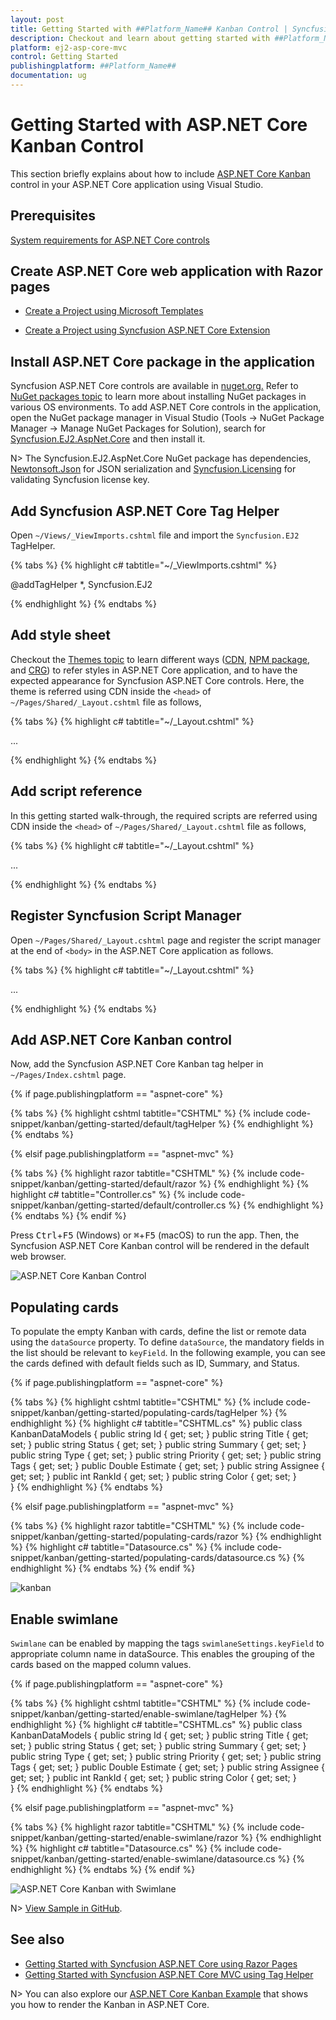 ```yaml
---
layout: post
title: Getting Started with ##Platform_Name## Kanban Control | Syncfusion
description: Checkout and learn about getting started with ##Platform_Name## Kanban control of Syncfusion Essential JS 2 and more details.
platform: ej2-asp-core-mvc
control: Getting Started
publishingplatform: ##Platform_Name##
documentation: ug
---
```



# Getting Started with ASP.NET Core Kanban Control

This section briefly explains about how to include [ASP.NET Core Kanban](https://www.syncfusion.com/aspnet-core-ui-controls/kanban-board) control in your ASP.NET Core application using Visual Studio.

## Prerequisites

[System requirements for ASP.NET Core controls](https://ej2.syncfusion.com/aspnetcore/documentation/system-requirements/)

## Create ASP.NET Core web application with Razor pages

* [Create a Project using Microsoft Templates](https://docs.microsoft.com/en-us/aspnet/core/tutorials/razor-pages/razor-pages-start?view=aspnetcore-6.0&tabs=visual-studio#create-a-razor-pages-web-app)

* [Create a Project using Syncfusion ASP.NET Core Extension](https://ej2.syncfusion.com/aspnetcore/documentation/getting-started/project-template/)

## Install ASP.NET Core package in the application

Syncfusion ASP.NET Core controls are available in [nuget.org.](https://www.nuget.org/packages?q=syncfusion.EJ2) Refer to [NuGet packages topic](https://ej2.syncfusion.com/aspnetcore/documentation/nuget-packages/) to learn more about installing NuGet packages in various OS environments. To add ASP.NET Core controls in the application, open the NuGet package manager in Visual Studio (Tools → NuGet Package Manager → Manage NuGet Packages for Solution), search for [Syncfusion.EJ2.AspNet.Core](https://www.nuget.org/packages/Syncfusion.EJ2.AspNet.Core/) and then install it.

N> The Syncfusion.EJ2.AspNet.Core NuGet package has dependencies, [Newtonsoft.Json](https://www.nuget.org/packages/Newtonsoft.Json/) for JSON serialization and [Syncfusion.Licensing](https://www.nuget.org/packages/Syncfusion.Licensing/) for validating Syncfusion license key.

## Add Syncfusion ASP.NET Core Tag Helper

Open `~/Views/_ViewImports.cshtml` file and import the `Syncfusion.EJ2` TagHelper.

{% tabs %}
{% highlight c# tabtitle="~/_ViewImports.cshtml" %}

@addTagHelper *, Syncfusion.EJ2

{% endhighlight %}
{% endtabs %}

## Add style sheet

Checkout the [Themes topic](https://ej2.syncfusion.com/aspnetcore/documentation/appearance/theme/) to learn different ways ([CDN](https://ej2.syncfusion.com/aspnetcore/documentation/common/adding-script-references#cdn-reference), [NPM package](https://ej2.syncfusion.com/aspnetcore/documentation/common/adding-script-references#node-package-manager-npm), and [CRG](https://ej2.syncfusion.com/aspnetcore/documentation/common/custom-resource-generator/)) to refer styles in ASP.NET Core application, and to have the expected appearance for Syncfusion ASP.NET Core controls. Here, the theme is referred using CDN inside the `<head>` of `~/Pages/Shared/_Layout.cshtml` file as follows,

{% tabs %}
{% highlight c# tabtitle="~/_Layout.cshtml" %}

<head>
    ...
    <!-- Syncfusion ASP.NET Core controls styles -->
    <link rel="stylesheet" href="https://cdn.syncfusion.com/ej2/{{ site.ej2version }}/fluent.css" />
</head>

{% endhighlight %}
{% endtabs %}

## Add script reference

In this getting started walk-through, the required scripts are referred using CDN inside the `<head>` of `~/Pages/Shared/_Layout.cshtml` file as follows,

{% tabs %}
{% highlight c# tabtitle="~/_Layout.cshtml" %}

<head>
    ...
    <!-- Syncfusion ASP.NET Core controls scripts -->
    <script src="https://cdn.syncfusion.com/ej2/{{ site.ej2version }}/dist/ej2.min.js"></script>
</head>

{% endhighlight %}
{% endtabs %}

## Register Syncfusion Script Manager

Open `~/Pages/Shared/_Layout.cshtml` page and register the script manager <ejs-script> at the end of `<body>` in the ASP.NET Core application as follows. 

{% tabs %}
{% highlight c# tabtitle="~/_Layout.cshtml" %}

<body>
...
    <!-- Syncfusion ASP.NET Core Script Manager -->
    <ejs-scripts></ejs-scripts>
</body>

{% endhighlight %}
{% endtabs %}

## Add ASP.NET Core Kanban control

Now, add the Syncfusion ASP.NET Core Kanban tag helper in `~/Pages/Index.cshtml` page.

{% if page.publishingplatform == "aspnet-core" %}

{% tabs %}
{% highlight cshtml tabtitle="CSHTML" %}
{% include code-snippet/kanban/getting-started/default/tagHelper %}
{% endhighlight %}
{% endtabs %}

{% elsif page.publishingplatform == "aspnet-mvc" %}

{% tabs %}
{% highlight razor tabtitle="CSHTML" %}
{% include code-snippet/kanban/getting-started/default/razor %}
{% endhighlight %}
{% highlight c# tabtitle="Controller.cs" %}
{% include code-snippet/kanban/getting-started/default/controller.cs %}
{% endhighlight %}
{% endtabs %}
{% endif %}

Press <kbd>Ctrl</kbd>+<kbd>F5</kbd> (Windows) or <kbd>⌘</kbd>+<kbd>F5</kbd> (macOS) to run the app. Then, the Syncfusion ASP.NET Core Kanban control will be rendered in the default web browser.

![ASP.NET Core Kanban Control](images/default.PNG)

## Populating cards

To populate the empty Kanban with cards, define the list or remote data using the `dataSource` property. To define `dataSource`, the mandatory fields in the list should be relevant to `keyField`. In the following example, you can see the cards defined with default fields such as ID, Summary, and Status.

{% if page.publishingplatform == "aspnet-core" %}

{% tabs %}
{% highlight cshtml tabtitle="CSHTML" %}
{% include code-snippet/kanban/getting-started/populating-cards/tagHelper %}
{% endhighlight %}
{% highlight c# tabtitle="CSHTML.cs" %}
public class KanbanDataModels
{
    public string Id { get; set; }
    public string Title { get; set; }
    public string Status { get; set; }
    public string Summary { get; set; }
    public string Type { get; set; }
    public string Priority { get; set; }
    public string Tags { get; set; }
    public Double Estimate { get; set; }
    public string Assignee { get; set; }
    public int RankId { get; set; }
    public string Color { get; set; }        
}
{% endhighlight %}
{% endtabs %}

{% elsif page.publishingplatform == "aspnet-mvc" %}

{% tabs %}
{% highlight razor tabtitle="CSHTML" %}
{% include code-snippet/kanban/getting-started/populating-cards/razor %}
{% endhighlight %}
{% highlight c# tabtitle="Datasource.cs" %}
{% include code-snippet/kanban/getting-started/populating-cards/datasource.cs %}
{% endhighlight %}
{% endtabs %}
{% endif %}

![kanban](./images/populating-cards.PNG)

## Enable swimlane

`Swimlane` can be enabled by mapping the tags `swimlaneSettings.keyField` to appropriate column name in dataSource. This enables the grouping of the cards based on the mapped column values.

{% if page.publishingplatform == "aspnet-core" %}

{% tabs %}
{% highlight cshtml tabtitle="CSHTML" %}
{% include code-snippet/kanban/getting-started/enable-swimlane/tagHelper %}
{% endhighlight %}
{% highlight c# tabtitle="CSHTML.cs" %}
public class KanbanDataModels
{
    public string Id { get; set; }
    public string Title { get; set; }
    public string Status { get; set; }
    public string Summary { get; set; }
    public string Type { get; set; }
    public string Priority { get; set; }
    public string Tags { get; set; }
    public Double Estimate { get; set; }
    public string Assignee { get; set; }
    public int RankId { get; set; }
    public string Color { get; set; }        
}
{% endhighlight %}
{% endtabs %}

{% elsif page.publishingplatform == "aspnet-mvc" %}

{% tabs %}
{% highlight razor tabtitle="CSHTML" %}
{% include code-snippet/kanban/getting-started/enable-swimlane/razor %}
{% endhighlight %}
{% highlight c# tabtitle="Datasource.cs" %}
{% include code-snippet/kanban/getting-started/enable-swimlane/datasource.cs %}
{% endhighlight %}
{% endtabs %}
{% endif %}

![ASP.NET Core Kanban with Swimlane](./images/enable-swimlane.PNG)

N> [View Sample in GitHub](https://github.com/SyncfusionExamples/ASP-NET-Core-Getting-Started-Examples/tree/main/Kanban/ASP.NET%20Core%20Tag%20Helper%20Examples).

## See also

* [Getting Started with Syncfusion ASP.NET Core using Razor Pages](https://ej2.syncfusion.com/aspnetcore/documentation/getting-started/razor-pages/)
* [Getting Started with Syncfusion ASP.NET Core MVC using Tag Helper](https://ej2.syncfusion.com/aspnetcore/documentation/getting-started/aspnet-core-mvc-taghelper)

N> You can also explore our [ASP.NET Core Kanban Example](https://ej2.syncfusion.com/aspnetcore/Kanban/Overview#/bootstrap5) that shows you how to render the Kanban in ASP.NET Core.